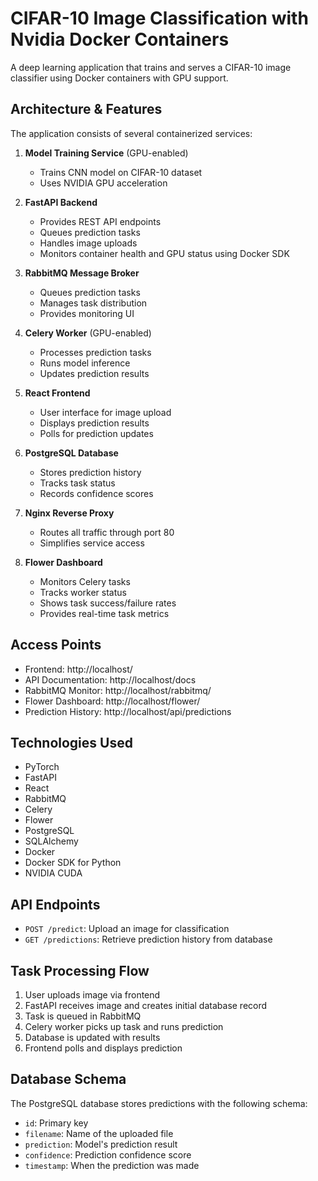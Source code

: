 # CIFAR-10 Image Classification with Nvidia Docker Containers

A deep learning application that trains and serves a CIFAR-10 image classifier using Docker containers with GPU support.

## Architecture & Features

The application consists of several containerized services:
1. **Model Training Service** (GPU-enabled)
   - Trains CNN model on CIFAR-10 dataset
   - Uses NVIDIA GPU acceleration

2. **FastAPI Backend**
   - Provides REST API endpoints
   - Queues prediction tasks
   - Handles image uploads
   - Monitors container health and GPU status using Docker SDK

3. **RabbitMQ Message Broker**
   - Queues prediction tasks
   - Manages task distribution
   - Provides monitoring UI

4. **Celery Worker** (GPU-enabled)
   - Processes prediction tasks
   - Runs model inference
   - Updates prediction results

5. **React Frontend**
   - User interface for image upload
   - Displays prediction results
   - Polls for prediction updates

6. **PostgreSQL Database**
   - Stores prediction history
   - Tracks task status
   - Records confidence scores

7. **Nginx Reverse Proxy**
   - Routes all traffic through port 80
   - Simplifies service access

8. **Flower Dashboard**
   - Monitors Celery tasks
   - Tracks worker status
   - Shows task success/failure rates
   - Provides real-time task metrics

## Access Points
- Frontend: http://localhost/
- API Documentation: http://localhost/docs
- RabbitMQ Monitor: http://localhost/rabbitmq/
- Flower Dashboard: http://localhost/flower/
- Prediction History: http://localhost/api/predictions

## Technologies Used

- PyTorch
- FastAPI
- React
- RabbitMQ
- Celery
- Flower
- PostgreSQL
- SQLAlchemy
- Docker
- Docker SDK for Python
- NVIDIA CUDA

## API Endpoints

- `POST /predict`: Upload an image for classification
- `GET /predictions`: Retrieve prediction history from database

## Task Processing Flow

1. User uploads image via frontend
2. FastAPI receives image and creates initial database record
3. Task is queued in RabbitMQ
4. Celery worker picks up task and runs prediction
5. Database is updated with results
6. Frontend polls and displays prediction

## Database Schema

The PostgreSQL database stores predictions with the following schema:
- `id`: Primary key
- `filename`: Name of the uploaded file
- `prediction`: Model's prediction result
- `confidence`: Prediction confidence score
- `timestamp`: When the prediction was made 